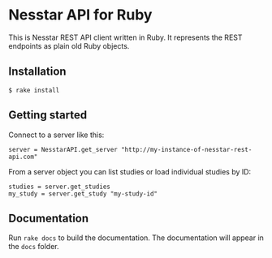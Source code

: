 # Nesstar API for Ruby

This is Nesstar REST API client written in Ruby. It represents the REST endpoints as plain old Ruby objects.

## Installation

```
$ rake install
```

## Getting started

Connect to a server like this:

```
server = NesstarAPI.get_server "http://my-instance-of-nesstar-rest-api.com"
```

From a server object you can list studies or load individual studies by ID:

```
studies = server.get_studies
my_study = server.get_study "my-study-id"
```

## Documentation

Run `rake docs` to build the documentation. The documentation will appear in the `docs` folder.
